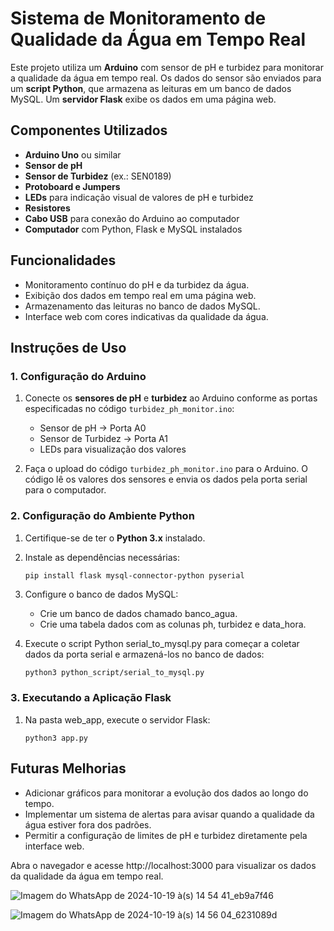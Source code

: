 # Sistema de Monitoramento de Qualidade da Água em Tempo Real

Este projeto utiliza um **Arduino** com sensor de pH e turbidez para monitorar a qualidade da água em tempo real. Os dados do sensor são enviados para um **script Python**, que armazena as leituras em um banco de dados MySQL. Um **servidor Flask** exibe os dados em uma página web.

## Componentes Utilizados
- **Arduino Uno** ou similar
- **Sensor de pH**
- **Sensor de Turbidez** (ex.: SEN0189)
- **Protoboard e Jumpers**
- **LEDs** para indicação visual de valores de pH e turbidez
- **Resistores**
- **Cabo USB** para conexão do Arduino ao computador
- **Computador** com Python, Flask e MySQL instalados

## Funcionalidades
- Monitoramento contínuo do pH e da turbidez da água.
- Exibição dos dados em tempo real em uma página web.
- Armazenamento das leituras no banco de dados MySQL.
- Interface web com cores indicativas da qualidade da água.

## Instruções de Uso

### 1. Configuração do Arduino

1. Conecte os **sensores de pH** e **turbidez** ao Arduino conforme as portas especificadas no código `turbidez_ph_monitor.ino`:
   - Sensor de pH → Porta A0
   - Sensor de Turbidez → Porta A1
   - LEDs para visualização dos valores

2. Faça o upload do código `turbidez_ph_monitor.ino` para o Arduino. O código lê os valores dos sensores e envia os dados pela porta serial para o computador.

### 2. Configuração do Ambiente Python

1. Certifique-se de ter o **Python 3.x** instalado.
   
3. Instale as dependências necessárias:
   ```bash
   pip install flask mysql-connector-python pyserial

4. Configure o banco de dados MySQL:
    - Crie um banco de dados chamado banco_agua.
    - Crie uma tabela dados com as colunas ph, turbidez e data_hora.
      
5. Execute o script Python serial_to_mysql.py para começar a coletar dados da porta serial e armazená-los no banco de dados:
   ```
   python3 python_script/serial_to_mysql.py
   ```

### 3. Executando a Aplicação Flask

1. Na pasta web_app, execute o servidor Flask:
   ```
   python3 app.py
   ```

## Futuras Melhorias
- Adicionar gráficos para monitorar a evolução dos dados ao longo do tempo.
- Implementar um sistema de alertas para avisar quando a qualidade da água estiver fora dos padrões.
- Permitir a configuração de limites de pH e turbidez diretamente pela interface web.

Abra o navegador e acesse http://localhost:3000 para visualizar os dados da qualidade da água em tempo real.

![Imagem do WhatsApp de 2024-10-19 à(s) 14 54 41_eb9a7f46](https://github.com/user-attachments/assets/5d52a9f5-32bc-4558-aa1e-058f1a1dff60)

![Imagem do WhatsApp de 2024-10-19 à(s) 14 56 04_6231089d](https://github.com/user-attachments/assets/be55e139-fe1c-475e-bafb-8c68390edbac)



